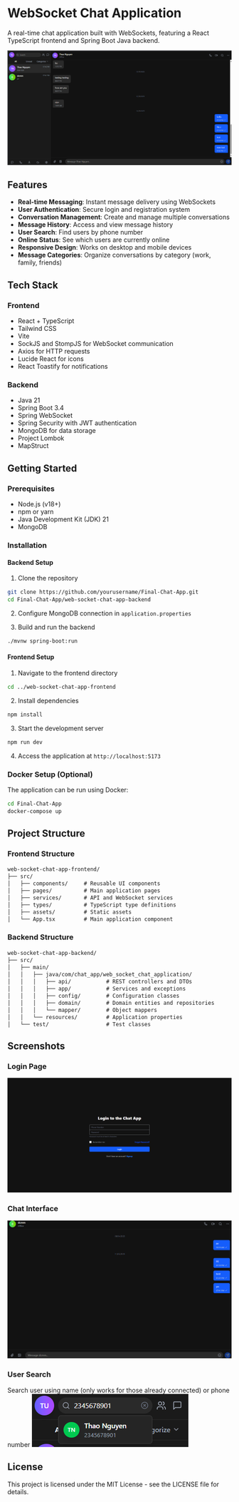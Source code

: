 # WebSocket Chat Application

A real-time chat application built with WebSockets, featuring a React TypeScript frontend and Spring Boot Java backend.

![alt text](./assets/image.png)

## Features

- **Real-time Messaging**: Instant message delivery using WebSockets
- **User Authentication**: Secure login and registration system
- **Conversation Management**: Create and manage multiple conversations
- **Message History**: Access and view message history
- **User Search**: Find users by phone number
- **Online Status**: See which users are currently online
- **Responsive Design**: Works on desktop and mobile devices
- **Message Categories**: Organize conversations by category (work, family, friends)

## Tech Stack

### Frontend

- React + TypeScript
- Tailwind CSS
- Vite
- SockJS and StompJS for WebSocket communication
- Axios for HTTP requests
- Lucide React for icons
- React Toastify for notifications

### Backend

- Java 21
- Spring Boot 3.4
- Spring WebSocket
- Spring Security with JWT authentication
- MongoDB for data storage
- Project Lombok
- MapStruct

## Getting Started

### Prerequisites

- Node.js (v18+)
- npm or yarn
- Java Development Kit (JDK) 21
- MongoDB

### Installation

#### Backend Setup

1. Clone the repository

```bash
git clone https://github.com/yourusername/Final-Chat-App.git
cd Final-Chat-App/web-socket-chat-app-backend
```

2. Configure MongoDB connection in `application.properties`

3. Build and run the backend

```bash
./mvnw spring-boot:run
```

#### Frontend Setup

1. Navigate to the frontend directory

```bash
cd ../web-socket-chat-app-frontend
```

2. Install dependencies

```bash
npm install
```

3. Start the development server

```bash
npm run dev
```

4. Access the application at `http://localhost:5173`

### Docker Setup (Optional)

The application can be run using Docker:

```bash
cd Final-Chat-App
docker-compose up
```

## Project Structure

### Frontend Structure

```
web-socket-chat-app-frontend/
├── src/
│   ├── components/     # Reusable UI components
│   ├── pages/          # Main application pages
│   ├── services/       # API and WebSocket services
│   ├── types/          # TypeScript type definitions
│   ├── assets/         # Static assets
│   └── App.tsx         # Main application component
```

### Backend Structure

```
web-socket-chat-app-backend/
├── src/
│   ├── main/
│   │   ├── java/com/chat_app/web_socket_chat_application/
│   │   │   ├── api/           # REST controllers and DTOs
│   │   │   ├── app/           # Services and exceptions
│   │   │   ├── config/        # Configuration classes
│   │   │   ├── domain/        # Domain entities and repositories
│   │   │   └── mapper/        # Object mappers
│   │   └── resources/         # Application properties
│   └── test/                  # Test classes
```

## Screenshots

### Login Page

![alt text](./assets/image-1.png)

### Chat Interface

![alt text](./assets/image-2.png)

### User Search

Search user using name (only works for those already connected) or phone number
![alt text](./assets/image-3.png)

## License

This project is licensed under the MIT License - see the LICENSE file for details.

